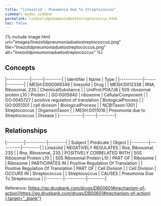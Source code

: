 ```yaml
---
title: "linezolid - Pneumonia due to Streptococcus"
sidebar: mydoc_sidebar
permalink: linezolidpneumoniaduetostreptococcus.html
toc: false 
---
```


{% include image.html url="images/linezolidpneumoniaduetostreptococcus.png" file="linezolidpneumoniaduetostreptococcus.png" alt="linezolidpneumoniaduetostreptococcus" %}

## Concepts

|------------|------|---------|
| Identifier | Name | Type    |
|------------|------|---------|
| MESH:D000069349 | linezolid | Drug |
| MESH:D012338 | RNA, Ribosomal, 23S | ChemicalSubstance |
| UniProt:P0A7J6 | 50S ribosomal protein L10 | Protein |
| GO:0005840 | ribosome | CellularComponent |
| GO:0045727 | positive regulation of translation | BiologicalProcess |
| GO:0051301 | cell division | BiologicalProcess |
| NCBITaxon:1301 | Streptococcus | OrganismTaxon |
| MESH:D011018 | Pneumonia due to Streptococcus | Disease |
|------------|------|---------|

## Relationships

|---------|-----------|---------|
| Subject | Predicate | Object  |
|---------|-----------|---------|
| Linezolid | NEGATIVELY REGULATES | Rna, Ribosomal, 23S |
| Rna, Ribosomal, 23S | POSITIVELY CORRELATED WITH | 50S Ribosomal Protein L10 |
| 50S Ribosomal Protein L10 | PART OF | Ribosome |
| Ribosome | PARTICIPATES IN | Positive Regulation Of Translation |
| Positive Regulation Of Translation | PART OF | Cell Division |
| Cell Division | OCCURS IN | Streptococcus |
| Streptococcus | CAUSES | Pneumonia Due To Streptococcus |
|---------|-----------|---------|

Reference: [https://go.drugbank.com/drugs/DB00601#mechanism-of-action](https://go.drugbank.com/drugs/DB00601#mechanism-of-action){:target="_blank"}